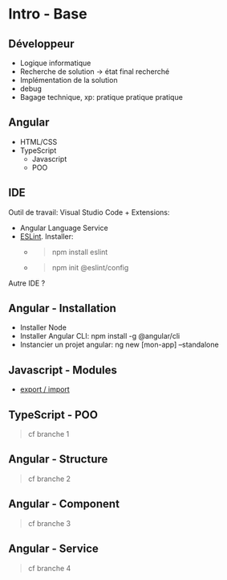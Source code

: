 # Intro - Base

## Développeur
- Logique informatique
- Recherche de solution -> état final recherché
- Implémentation de la solution
- debug
- Bagage technique, xp: pratique pratique pratique

## Angular
- HTML/CSS
- TypeScript
    - Javascript
    - POO

## IDE
Outil de travail: Visual Studio Code + Extensions: 
- Angular Language Service
- [ESLint](https://eslint.org/). Installer: 
    - > npm install eslint
    - > npm init @eslint/config

Autre IDE ?

## Angular - Installation
- Installer Node
- Installer Angular CLI: npm install -g @angular/cli
- Instancier un projet angular: ng new [mon-app] –standalone

## Javascript - Modules
- [export / import](https://developer.mozilla.org/fr/docs/Web/JavaScript/Guide/Modules)

## TypeScript - POO
> cf branche 1

## Angular - Structure
> cf branche 2

## Angular - Component
> cf branche 3

## Angular - Service
> cf branche 4
